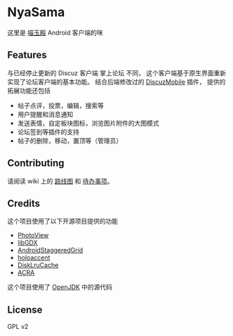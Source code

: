 NyaSama
=======

这里是 [喵玉殿](http://bbs.nyasama.com/) Android 客户端的咪

## Features
与已经停止更新的 Discuz 客户端 掌上论坛 不同，
这个客户端基于原生界面重新实现了论坛客户端的基本功能。
结合后端修改过的 [DiscuzMobile](https://github.com/NSDN/DiscuzMobile) 插件，
提供的拓展功能还包括

* 帖子点评，投票，编辑，搜索等
* 用户提醒和消息通知
* 发送表情，自定板块图标，浏览图片附件的大图模式
* 论坛签到等插件的支持
* 帖子的删除，移动，置顶等（管理员）


## Contributing
请阅读 wiki 上的 [路线图](#) 和 [待办事项](#)。

## Credits
这个项目使用了以下开源项目提供的功能

* [PhotoView](https://github.com/chrisbanes/PhotoView)
* [libGDX](https://github.com/libGDX/libGDX)
* [AndroidStaggeredGrid](https://github.com/etsy/AndroidStaggeredGrid)
* [holoaccent](https://github.com/negusoft/holoaccent)
* [DiskLruCache](https://github.com/JakeWharton/DiskLruCache)
* [ACRA](https://github.com/ACRA/acra)

这个项目使用了 [OpenJDK](http://openjdk.java.net/) 中的源代码

## License
GPL v2
